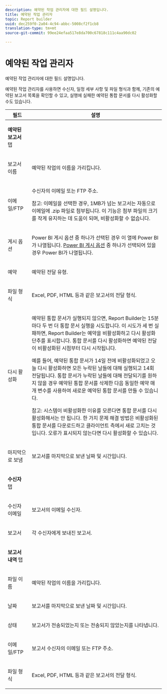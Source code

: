 ```yaml
---
description: 예약된 작업 관리자에 대한 필드 설명입니다.
title: 예약된 작업 관리자
topic: Report builder
uuid: dec259f0-2a04-4c94-abbc-5008cf2f1cb8
translation-type: tm+mt
source-git-commit: 99ee24efaa517e8da700c67818c111c4aa90dc02

---
```



# 예약된 작업 관리자

예약된 작업 관리자에 대한 필드 설명입니다.

예약된 작업 관리자를 사용하면 수신자, 일정 세부 사항 및 파일 형식과 함께, 기존의 예약된 보고서 목록을 확인할 수 있고, 실행에 실패한 예약된 통합 문서를 다시 활성화할 수도 있습니다.

<table id="table_21B07A0B5F1D4435A4E882E45A7A6B6E"> 
 <thead> 
  <tr> 
   <th colname="col1" class="entry"> 필드 </th> 
   <th colname="col2" class="entry"> 설명 </th> 
  </tr> 
 </thead>
 <tbody> 
  <tr> 
   <td colname="col1"> <p><b>예약된 보고서 </b>탭 </p> </td> 
   <td colname="col2"> </td> 
  </tr> 
  <tr> 
   <td colname="col1"> <p>보고서 이름 </p> </td> 
   <td colname="col2"> <p>예약된 작업의 이름을 가리킵니다. </p> </td> 
  </tr> 
  <tr> 
   <td colname="col1"> <p> 이메일/FTP </p> </td> 
   <td colname="col2"> <p>수신자의 이메일 또는 FTP 주소. </p> <p>참고: 이메일을 선택한 경우, 1MB가 넘는 보고서는 자동으로 이메일에 .zip 파일로 첨부됩니다. 이 기능은 첨부 파일의 크기를 작게 유지하는 데 도움이 되며, 비활성화할 수 없습니다. </p> </td> 
  </tr> 
  <tr> 
   <td colname="col1"> <p>게시 옵션 </p> </td> 
   <td colname="col2"> <p>Power BI 게시 옵션 중 하나가 선택된 경우 이 열에 Power BI가 나열됩니다. <a href="/help/analyze/report-builder/c-publish-power-bi/integration-power-bi.md"  > Power BI 게시 옵션</a> 중 하나가 선택되어 있을 경우 Power BI가 나열됩니다. </p> </td> 
  </tr> 
  <tr> 
   <td colname="col1"> <p>예약 </p> </td> 
   <td colname="col2"> <p>예약된 전달 유형. </p> </td> 
  </tr> 
  <tr> 
   <td colname="col1"> <p> 파일 형식 </p> </td> 
   <td colname="col2"> <p> Excel, PDF, HTML 등과 같은 보고서의 전달 형식. </p> </td> 
  </tr> 
  <tr> 
   <td colname="col1"> <p>다시 활성화 </p> </td> 
   <td colname="col2"> <p>예약된 통합 문서가 실행되지 않으면, Report Builder는 15분마다 두 번 더 통합 문서 실행을 시도합니다. 이 시도가 세 번 실패하면, Report Builder는 예약을 비활성화하고 <span class="wintitle">다시 활성화</span> 단추를 표시합니다. 통합 문서를 다시 활성화하면 예약된 전달이 비활성화된 시점부터 다시 시작됩니다. </p> <p>예를 들어, 예약된 통합 문서가 14일 전에 비활성화되었고 오늘 다시 활성화하면 모든 누락된 날들에 대해 실행되고 14회 전달됩니다. 통합 문서가 누락된 날들에 대해 전달되기를 원하지 않을 경우 예약된 통합 문서를 삭제한 다음 동일한 예약 매개 변수를 사용하여 새로운 예약된 통합 문서를 만들 수 있습니다. </p> <p> <p>참고: 시스템이 비활성화한 이유를 모른다면 통합 문서를 다시 활성화해서는 안 됩니다. 한 가지 문제 해결 방법은 비활성화된 통합 문서를 다운로드하고 클라이언트 측에서 새로 고치는 것입니다. 오류가 표시되지 않는다면 다시 활성화할 수 있습니다. </p> </p> </td> 
  </tr> 
  <tr> 
   <td colname="col1"> <p>마지막으로 보냄 </p> </td> 
   <td colname="col2"> <p>보고서를 마지막으로 보낸 날짜 및 시간입니다. </p> </td> 
  </tr> 
  <tr> 
   <td colname="col1"> <p><b>수신자 </b>탭 </p> </td> 
   <td colname="col2"> </td> 
  </tr> 
  <tr> 
   <td colname="col1"> <p>수신자 이메일 </p> </td> 
   <td colname="col2"> 보고서의 이메일 수신자. </td> 
  </tr> 
  <tr> 
   <td colname="col1"> <p>보고서 </p> </td> 
   <td colname="col2"> 각 수신자에게 보내진 보고서. </td> 
  </tr> 
  <tr> 
   <td colname="col1"> <p><b>보고서 내역</b> 탭 </p> </td> 
   <td colname="col2"> </td> 
  </tr> 
  <tr> 
   <td colname="col1"> <p>파일 이름 </p> </td> 
   <td colname="col2"> 예약된 작업의 이름을 가리킵니다. </td> 
  </tr> 
  <tr> 
   <td colname="col1"> <p>날짜 </p> </td> 
   <td colname="col2"> 보고서를 마지막으로 보낸 날짜 및 시간입니다. </td> 
  </tr> 
  <tr> 
   <td colname="col1"> <p>상태 </p> </td> 
   <td colname="col2"> 보고서가 전송되었는지 또는 전송되지 않았는지를 나타냅니다. </td> 
  </tr> 
  <tr> 
   <td colname="col1"> <p>이메일/FTP </p> </td> 
   <td colname="col2"> 보고서 수신자의 이메일 또는 FTP 주소. </td> 
  </tr> 
  <tr> 
   <td colname="col1"> <p>파일 형식 </p> </td> 
   <td colname="col2"> Excel, PDF, HTML 등과 같은 보고서의 전달 형식. </td> 
  </tr> 
 </tbody> 
</table>
